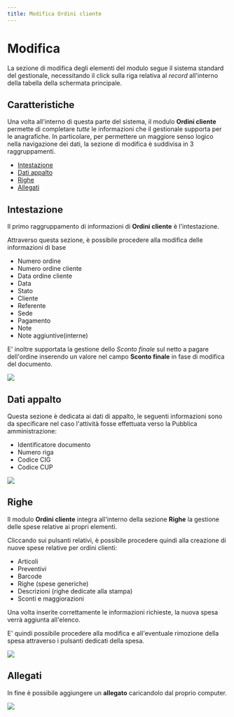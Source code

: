 ```yaml
---
title: Modifica Ordini cliente
---
```


# Modifica

La sezione di modifica degli elementi del modulo segue il sistema standard del gestionale, necessitando il click sulla riga relativa al _record_ all'interno della tabella della schermata principale.

## Caratteristiche

Una volta all'interno di questa parte del sistema, il modulo **Ordini cliente** permette di completare _tutte_ le informazioni che il gestionale supporta per le anagrafiche. In particolare, per permettere un maggiore senso logico nella navigazione dei dati, la sezione di modifica è suddivisa in 3 raggruppamenti.

* [Intestazione](modifica.md#intestazione)
* [Dati appalto](../preventivi/modifica.md#dati-appalto)
* [Righe](modifica.md#righe)
* [Allegati](modifica.md#allegati)

## Intestazione

Il primo raggruppamento di informazioni di **Ordini cliente** è l'intestazione.

Attraverso questa sezione, è possibile procedere alla modifica delle informazioni di base

* Numero ordine
* Numero ordine cliente
* Data ordine cliente
* Data
* Stato
* Cliente
* Referente
* Sede
* Pagamento
* Note
* Note aggiuntive(interne)

E' inoltre supportata la gestione dello _Sconto finale_ sul netto a pagare dell'ordine inserendo un valore nel campo **Sconto finale** in fase di modifica del documento.

![](https://firebasestorage.googleapis.com/v0/b/gitbook-x-prod.appspot.com/o/spaces%2F-LZJeLg23eVDvrCv74U7-887967055%2Fuploads%2Fshr651dRtuqwfnLdX81T%2Ffile.png?alt=media)

## Dati appalto

Questa sezione è dedicata ai dati di appalto, le seguenti informazioni sono da specificare nel caso l'attività fosse effettuata verso la Pubblica amministrazione:

* Identificatore documento
* Numero riga
* Codice CIG
* Codice CUP

![](https://firebasestorage.googleapis.com/v0/b/gitbook-x-prod.appspot.com/o/spaces%2F-LZJeLg23eVDvrCv74U7-887967055%2Fuploads%2FvlFJRGu8gVvk4qASErss%2Ffile.png?alt=media)

## Righe

Il modulo **Ordini cliente** integra all'interno della sezione **Righe** la gestione delle spese relative ai propri elementi.

Cliccando sui pulsanti relativi, è possibile procedere quindi alla creazione di nuove spese relative per ordini clienti:

* Articoli
* Preventivi
* Barcode
* Righe (spese generiche)
* Descrizioni (righe dedicate alla stampa)
* Sconti e maggiorazioni

Una volta inserite correttamente le informazioni richieste, la nuova spesa verrà aggiunta all'elenco.

E' quindi possibile procedere alla modifica e all'eventuale rimozione della spesa attraverso i pulsanti dedicati della spesa.

![](https://firebasestorage.googleapis.com/v0/b/gitbook-x-prod.appspot.com/o/spaces%2F-LZJeLg23eVDvrCv74U7-887967055%2Fuploads%2FUWSM0ZkMqK2nYVHFjLyw%2Ffile.png?alt=media)

## Allegati

In fine è possibile aggiungere un **allegato** caricandolo dal proprio computer.

![](https://firebasestorage.googleapis.com/v0/b/gitbook-x-prod.appspot.com/o/spaces%2F-LZJeLg23eVDvrCv74U7-887967055%2Fuploads%2Fs5V4T5jNsmsk1cHOOrlx%2Ffile.png?alt=media)
